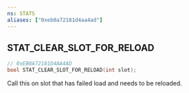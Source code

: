 ```yaml
---
ns: STATS
aliases: ["0xeb0a72181d4aa4ad"]
---
```

## STAT_CLEAR_SLOT_FOR_RELOAD

```c
// 0xEB0A72181D4AA4AD
bool STAT_CLEAR_SLOT_FOR_RELOAD(int slot);
```

Call this on slot that has failed load and needs to be reloaded.

